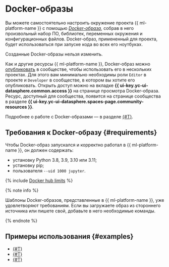 # Docker-образы

Вы можете самостоятельно настроить окружение проекта {{ ml-platform-name }} с помощью [_Docker-образа_](https://docs.docker.com/engine/reference/commandline/image/), собрав в него произвольный набор ПО, библиотек, переменных окружения и конфигурационных файлов. Docker-образ, примененный для проекта, будет использоваться при запуске кода во всех его ноутбуках.

Созданные Docker-образы нельзя изменить.

Как и другие ресурсы {{ ml-platform-name }}, Docker-образ можно [опубликовать](../operations/user-images.md#share) в сообществе, чтобы использовать его в нескольких проектах. Для этого вам минимально необходимы роли `Editor` в проекте и `Developer` в сообществе, в котором вы хотите его опубликовать. Открыть доступ можно на вкладке **{{ ui-key.yc-ui-datasphere.common.access }}** на странице просмотра Docker-образа. Ресурс, доступный для сообщества, появится на странице сообщества в разделе **{{ ui-key.yc-ui-datasphere.spaces-page.community-resources }}**.

Подробнее о работе с Docker-образами — в разделе [{#T}](../operations/user-images.md).

## Требования к Docker-образу {#requirements}

Чтобы Docker-образ запускался и корректно работал в {{ ml-platform-name }}, он должен содержать:
* установку Python 3.8, 3.9, 3.10 или 3.11;
* установку pip;
* пользователя `--uid 1000 jupyter`.

{% include [Docker hub limits](../../_includes/datasphere/dockerhub-limits.md) %}

{% note info %}

Шаблоны Docker-образов, представленные в {{ ml-platform-name }}, уже удовлетворяют требованиям. Если вы загружаете образ из стороннего источника или пишете свой, добавьте в него необходимые команды.

{% endnote %}

## Примеры использования {#examples}

* [{#T}](../tutorials/node-from-docker-fast-api.md)
* [{#T}](../tutorials/node-from-docker.md)
* [{#T}](../tutorials/grpc-node.md)

